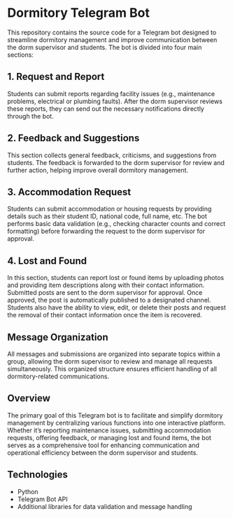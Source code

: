# Dormitory Telegram Bot

This repository contains the source code for a Telegram bot designed to streamline dormitory management and improve communication between the dorm supervisor and students. The bot is divided into four main sections:

## 1. Request and Report
Students can submit reports regarding facility issues (e.g., maintenance problems, electrical or plumbing faults). After the dorm supervisor reviews these reports, they can send out the necessary notifications directly through the bot.

## 2. Feedback and Suggestions
This section collects general feedback, criticisms, and suggestions from students. The feedback is forwarded to the dorm supervisor for review and further action, helping improve overall dormitory management.

## 3. Accommodation Request
Students can submit accommodation or housing requests by providing details such as their student ID, national code, full name, etc. The bot performs basic data validation (e.g., checking character counts and correct formatting) before forwarding the request to the dorm supervisor for approval.

## 4. Lost and Found
In this section, students can report lost or found items by uploading photos and providing item descriptions along with their contact information. Submitted posts are sent to the dorm supervisor for approval. Once approved, the post is automatically published to a designated channel. Students also have the ability to view, edit, or delete their posts and request the removal of their contact information once the item is recovered.

## Message Organization
All messages and submissions are organized into separate topics within a group, allowing the dorm supervisor to review and manage all requests simultaneously. This organized structure ensures efficient handling of all dormitory-related communications.

## Overview
The primary goal of this Telegram bot is to facilitate and simplify dormitory management by centralizing various functions into one interactive platform. Whether it’s reporting maintenance issues, submitting accommodation requests, offering feedback, or managing lost and found items, the bot serves as a comprehensive tool for enhancing communication and operational efficiency between the dorm supervisor and students.

## Technologies
- Python
- Telegram Bot API
- Additional libraries for data validation and message handling
